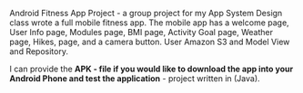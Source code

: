 Android Fitness App Project - a group project for my App System Design class wrote a full mobile fitness app. The mobile app has a welcome page, User Info page, Modules page, BMI page, Activity Goal page, Weather page, Hikes, page, and a camera button. User Amazon S3 and Model View and Repository. 

I can provide the **APK - file if you would like to download the app into your Android Phone and test the application** - project written in (Java).


